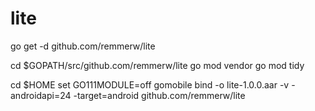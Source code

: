 # lite


go get -d github.com/remmerw/lite

cd $GOPATH/src/github.com/remmerw/lite
go mod vendor
go mod tidy

cd $HOME
set GO111MODULE=off
gomobile bind -o lite-1.0.0.aar -v -androidapi=24 -target=android github.com/remmerw/lite